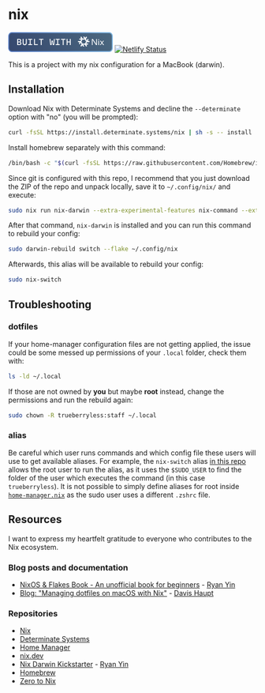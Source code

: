 # nix

![Built with Nix](./docs/built-with-nix-badge.svg)
[![Netlify Status](https://api.netlify.com/api/v1/badges/43cc5d10-6e0d-4fb0-8664-91eceabe90ae/deploy-status)](https://app.netlify.com/projects/trueberryless-nix/deploys)

This is a project with my nix configuration for a MacBook (darwin).

## Installation

Download Nix with Determinate Systems and decline the `--determinate` option with "no" (you will be prompted):

```bash
curl -fsSL https://install.determinate.systems/nix | sh -s -- install
```

Install homebrew separately with this command:

```bash
/bin/bash -c "$(curl -fsSL https://raw.githubusercontent.com/Homebrew/install/HEAD/install.sh)"
```

Since git is configured with this repo, I recommend that you just download the ZIP of the repo and unpack locally, save it to `~/.config/nix/` and execute:

```bash
sudo nix run nix-darwin --extra-experimental-features nix-command --extra-experimental-features flakes -- switch --flake ~/.config/nix#shai-hulud
```

After that command, `nix-darwin` is installed and you can run this command to rebuild your config:

```bash
sudo darwin-rebuild switch --flake ~/.config/nix
```

Afterwards, this alias will be available to rebuild your config:

```bash
sudo nix-switch
```

## Troubleshooting

### dotfiles

If your home-manager configuration files are not getting applied, the issue could be some messed up permissions of your `.local` folder, check them with:

```bash
ls -ld ~/.local
```

If those are not owned by **you** but maybe **root** instead, change the permissions and run the rebuild again:

```bash
sudo chown -R trueberryless:staff ~/.local
```

### alias

Be careful which user runs commands and which config file these users will use to get available aliases. For example, the `nix-switch` alias [in this repo](/modules/sudo-alias.nix) allows the root user to run the alias, as it uses the `$SUDO_USER` to find the folder of the user which executes the command (in this case `trueberryless`). It is not possible to simply define aliases for root inside [`home-manager.nix`](/modules/home-manager.nix) as the sudo user uses a different `.zshrc` file.

## Resources

I want to express my heartfelt gratitude to everyone who contributes to the Nix ecosystem.

### Blog posts and documentation

- [NixOS & Flakes Book - An unofficial book for beginners][this-cute-world] - [Ryan Yin][ryan4yin]
- [Blog: "Managing dotfiles on macOS with Nix"][davi-home-manager] - [Davis Haupt][davish]

### Repositories

- [Nix][nix]
- [Determinate Systems][determinate-systems]
- [Home Manager][home-manager]
- [nix.dev][nix-dev]
- [Nix Darwin Kickstarter][nix-darwin-kickstarter] - [Ryan Yin][ryan4yin]
- [Homebrew][homebrew]
- [Zero to Nix][zero-to-nix]


[this-cute-world]: https://nixos-and-flakes.thiscute.world/
[davi-home-manager]: https://davi.sh/blog/2024/02/nix-home-manager/

[davish]: https://github.com/davish/
[ryan4yin]: https://github.com/ryan4yin

[nix]: https://github.com/NixOS/nix
[nix-dev]: https://github.com/nixos/nix.dev
[homebrew]: https://github.com/Homebrew/brew
[home-manager]: https://github.com/nix-community/home-manager
[zero-to-nix]: https://github.com/DeterminateSystems/zero-to-nix
[determinate-systems]: https://github.com/DeterminateSystems/nix-installer
[nix-darwin-kickstarter]: https://github.com/ryan4yin/nix-darwin-kickstarter
